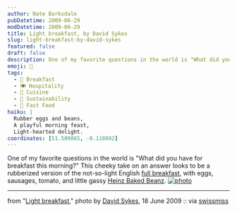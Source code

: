 ```yaml
---
author: Nate Barksdale
pubDatetime: 2009-06-29
modDatetime: 2009-06-29
title: Light breakfast, by David Sykes
slug: light-breakfast-by-david-sykes
featured: false
draft: false
description: One of my favorite questions in the world is "What did you have for breakfast this morning?"
emoji: 🍳
tags:
  - 🍳 Breakfast
  - 🍽️ Hospitality
  - 🍴 Cuisine
  - 🌱 Sustainability
  - 🍔 Fast Food
haiku: |
  Rubber eggs and beans,  
  A playful morning feast,  
  Light-hearted delight.
coordinates: [51.509865, -0.118092]
---
```


One of my favorite questions in the world is "What did you have for breakfast this morning?" This cheeky take on an answer looks to be a rubberized version of the not-so-light English [full breakfast](http://en.wikipedia.org/wiki/Full_breakfast), with eggs, sausages, tomato, and little gassy [Heinz Baked Beanz](http://en.wikipedia.org/wiki/Heinz_Beanz). [![photo](http://culture-making.com/media/Balloon-breakfast.jpg)](http://blog.davidsykes.com/light-breakfast/198)

---

from "[Light breakfast](http://blog.davidsykes.com/light-breakfast/198)," photo by [David Sykes](http://blog.davidsykes.com/light-breakfast/198), 18 June 2009 :: via [swissmiss](https://www.google.com/search?q=%22swissmiss%22%20swiss-miss.com)
